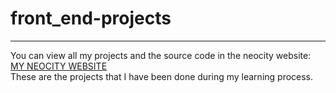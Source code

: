 # front_end-projects

<hr>

You can view all my projects and the source code in the neocity website: <a href="ranjanipandian19.neocities.org">MY NEOCITY WEBSITE</a>
<br>
These are the projects that I have been done during my learning process.
